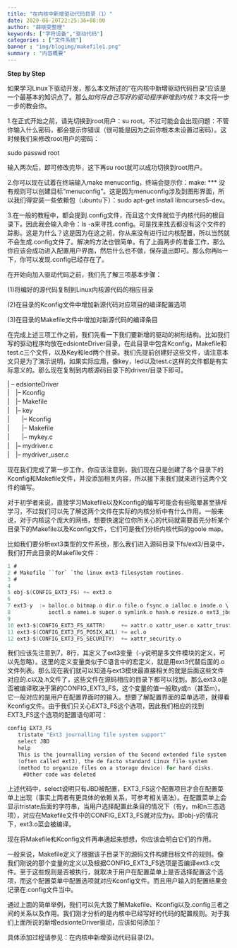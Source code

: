 ```yaml
---
title: "在内核中新增驱动代码目录（1）"
date: 2020-06-20T22:25:36+08:00
author: "薛晓雯整理"
keywords: ["字符设备","驱动代码"]
categories : ["文件系统"]
banner : "img/blogimg/makefile1.png"
summary : "内容概要"
---
```


**Step by Step**

如果学习Linux下驱动开发，那么本文所述的“在内核中新增驱动代码目录”应该是一个最基本的知识点了。那么*如何将自己写好的驱动程序新增到内核*？本文将一步一步的教会你。

1.在正式开始之前，请先切换到root用户：su root。不过可能会会出现问题：不管你输入什么密码，都会提示你错误（很可能是因为之前你根本未设置过密码）。这时候我们来修改root用户的密码：

 sudo passwd root

输入两次后，即可修改完毕，这下再su root就可以成功切换到root用户。

2.你可以现在试着在终端输入make menuconfig，终端会提示你：make: *** 没有规则可以创建目标“menuconfig”。这是因为menuconfig涉及到图形界面，所以我们得安装一些依赖包（ubuntu下）：sudo apt-get install libncurses5-dev。

3.在一般的教程中，都会提到.config文件，而且这个文件就位于内核代码的根目录下。因此我会输入命令：ls -a来寻找.config。可是找来找去都没有这个文件的踪影。这是为什么？这是因为在这之前，你从来没有进行过内核配置，所以当然就不会生成.config文件了。解决的方法也很简单，有了上面两步的准备工作，那么你应该会成功进入配置用户界面，然后什么也不做，保存退出即可。那么你再ls一下，你可以发现.config已经存在了。

在开始向加入驱动代码之前，我们先了解三项基本步骤：

(1)将编好的源代码复制到Linux内核源代码的相应目录

(2)在目录的Kconfig文件中增加新源代码对应项目的编译配置选项

(3)在目录的Makefile文件中增加对新源代码的编译条目

在完成上述三项工作之前，我们先看一下我们要新增的驱动的树形结构。比如我们写的驱动程序均放在edsionteDriver目录，在此目录中包含Kconfig，Makefile和test.c三个文件，以及Key和led两个目录。我们先提前创建好这些文件，请注意本文只是为了演示说明，如果实际应用，像key，led以及test.c这样的文件都是有实际意义的。那么现在复制到内核源码目录下的driver/目录下即可。

| – edsionteDriver  
|　|– Kconfig  
|　|– Makefile  
|　|– key  
|　　|– Kconfig  
|　　|– Makefile  
|　　|– mykey.c  
|　|– mydriver.c  
|　|– mydriver_user.c  

现在我们完成了第一步工作，你应该注意到，我们现在只是创建了各个目录下的Kconfig和Makefile文件，并没添加相关内容，所以接下来我们就来进行这两个文件的编写。

对于初学者来说，直接学习Makefile以及Kconfig的编写可能会有些眩晕甚至排斥学习，不过我们可以先了解这两个文件在实际的内核分析中有什么作用。一般来说，对于内核这个庞大的网络，想要快速定位你所关心的代码就需要首先分析某个目录下的Makefile以及Kconfig文件，它们可是我们分析内核代码的goole map。

比如我们要分析ext3类型的文件系统，那么我们进入源码目录下fs/ext3/目录中，我们打开此目录的Makefile文件：


```c
1 #
2 # Makefile ``for` `the linux ext3-filesystem routines.
3 #
4
5 obj-$(CONFIG_EXT3_FS) += ext3.o
6  
7 ext3-y  := balloc.o bitmap.o dir.o file.o fsync.o ialloc.o inode.o \
8            ioctl.o namei.o super.o symlink.o hash.o resize.o ext3_jbd.o
9
10 ext3-$(CONFIG_EXT3_FS_XATTR)     += xattr.o xattr_user.o xattr_trusted.o
11 ext3-$(CONFIG_EXT3_FS_POSIX_ACL) += acl.o
12 ext3-$(CONFIG_EXT3_FS_SECURITY)  += xattr_security.o
```

我们应该先注意到7，8行，其定义了ext3变量（-y说明是多文件模块的定义，可以先忽略）。这里的定义变量类似于C语言中的宏定义，就是用ext3代替后面的.o文件列表。那么现在我们就可以知道与ext3模块最直接相关的就是后面这些文件对应的.c以及.h文件了，这些文件在源码相应的目录下都可以找到。那么ext3.o是否被编译取决于第的CONFIG_EXT3_FS，这个变量的值一般取y或n（甚至m）。它一般对应的是用户在配置界面时的输入。想要了解配置界面的菜单选项，就得看Kconfig文件。由于我们只关心EXT3_FS这个选项，因此我们相应的找到EXT3_FS这个选项的配置语句即可：


```c
config EXT3_FS  
　　tristate "Ext3 journalling file system support"  
　　select JBD     
　　help  
　　This is the journalling version of the Second extended file system      
　　(often called ext3), the de facto standard Linux file system  
　　(method to organize files on a storage device) for hard disks.   
　　　#Other code was deleted
```


上述代码中，select说明只有JBD被配置，EXT3_FS这个配置项目才会在配置菜单上出现（事实上两者有更具体的依赖关系，可参考相关语法）。在配置菜单上会显示tristate后面的字符串，当用户选择配置此条目的情况下（有y，m和n三态选项），对应在Makefile文件中的CONFIG_EXT3_FS就对应为y。即obj-y的情况下，ext3.o菜会被编译。

现在将Makefile和Kconfig文件再串通起来想想，你应该会明白它们的作用。

一般来说，Makefile定义了根据该子目录下的源码文件构建目标文件的规则。像我们刚说的那个变量的定义以及根据CONFIG_EXT3_FS选项是否编译ext3.c文件。至于这些规则是否被执行，就取决于用户在配置菜单上是否选择配置这个选项，而这个配置菜单中配置选项就对应Kconfig文件。而且用户输入的配置结果会记录在.config文件当中。

通过上面的简单举例，我们可以先大致了解Makefile、Kconfig以及.config三者之间的关系以及作用。我们刚才分析的是内核中已经写好的代码的配置规则。对于我们上面所说的新增edsionteDriver驱动，应该如何添加？

具体添加过程请参见：在内核中新增驱动代码目录(2)。